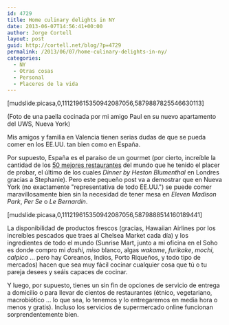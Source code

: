 ```yaml
---
id: 4729
title: Home culinary delights in NY
date: 2013-06-07T14:56:41+00:00
author: Jorge Cortell
layout: post
guid: http://cortell.net/blog/?p=4729
permalink: /2013/06/07/home-culinary-delights-in-ny/
categories:
  - NY
  - Otras cosas
  - Personal
  - Placeres de la vida
---
```

[mudslide:picasa,0,111219615350942087056,5879887825546630113]

(Foto de una paella cocinada por mi amigo Paul en su nuevo apartamento del UWS, Nueva York)

Mis amigos y familia en Valencia tienen serias dudas de que se pueda comer en los EE.UU. tan bien como en España.

Por supuesto, España es el paraíso de un gourmet (por cierto, increíble la cantidad de los <a title="http://www.grubstreet.com/2013/04/worlds-50-best-restaurants-2013.html" href="http://www.grubstreet.com/2013/04/worlds-50-best-restaurants-2013.html" target="_blank">50 mejores restaurantes</a> del mundo que he tenido el placer de probar, el último de los cuales _Dinner by Heston Blumenthal_ en Londres gracias a Stephanie). Pero este pequeño post va a demostrar que en Nueva York (no exactamente "representativa de todo EE.UU.") se puede comer maravillosamente bien sin la necesidad de tener mesa en _Eleven Madison Park_, _Per Se_ o _Le Bernardin_.

[mudslide:picasa,0,111219615350942087056,5879888514160189441]

La disponibilidad de productos frescos (gracias, Hawaiian Airlines por los increíbles pescados que traes al Chelsea Market cada día) y los ingredientes de todo el mundo (Sunrise Mart, junto a mi oficina en el Soho es donde compro mi _dashi_, _miso_ blanco, algas _wakame_, _furikake_, _mochi_, _calpico_ ... pero hay Coreanos, Indios, Porto Riqueños, y todo tipo de mercados) hacen que sea muy fácil cocinar cualquier cosa que tú o tu pareja desees y seáis capaces de cocinar.

Y luego, por supuesto, tienes un sin fin de opciones de servicio de entrega a domicilio o para llevar de cientos de restaurantes (étnico, vegetariano, macrobiótico ... lo que sea, lo tenemos y lo entregaremos en media hora o menos y gratis). Incluso los servicios de supermercado online funcionan sorprendentemente bien.